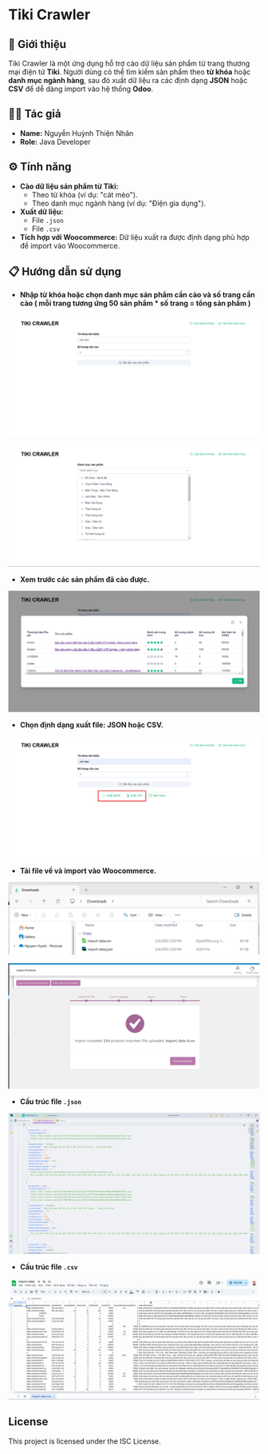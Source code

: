 #  Tiki Crawler
## 👋 Giới thiệu

Tiki Crawler là một ứng dụng hỗ trợ cào dữ liệu sản phẩm từ trang thương mại điện tử **Tiki**. Người dùng có thể tìm kiếm sản phẩm theo **từ khóa** hoặc **danh mục ngành hàng**, sau đó xuất dữ liệu ra các định dạng **JSON** hoặc **CSV** để dễ dàng import vào hệ thống **Odoo**.

## 👨‍💻 Tác giả

- **Name:** Nguyễn Huỳnh Thiện Nhân
- **Role:** Java Developer

## ⚙️ Tính năng
- **Cào dữ liệu sản phẩm từ Tiki:**
  - Theo từ khóa (ví dụ: "cát mèo").
  - Theo danh mục ngành hàng (ví dụ: "Điện gia dụng").
- **Xuất dữ liệu:**
  - File `.json`
  - File `.csv`
- **Tích hợp với Woocommerce:** Dữ liệu xuất ra được định dạng phù hợp để import vào Woocommerce.

## 📋 Hướng dẫn sử dụng
- **Nhập từ khóa hoặc chọn danh mục sản phẩm cần cào và số trang cần cào ( mỗi trang tương ứng 50 sản phẩm * số trang = tổng sản phẩm )**

![Cào theo từ khóa](demo/crawl-by-kw.png)

![Cào theo danh mục](demo/crawl-by-ct.png)

- **Xem trước các sản phẩm đã cào được.**

![Xem trước sản phẩm](demo/preview-products.png)

- **Chọn định dạng xuất file: JSON hoặc CSV.**

![Chọn định dạng xuất file](demo/export-options.png)

- **Tải file về và import vào Woocommerce.**

![Tải file](demo/files-downloaded.png)

![Import file](demo/import-into-wcm.png)

- **Cấu trúc file `.json`**

![Cấu trúc file json](demo/jsonfile-structure.png)

- **Cấu trúc file `.csv`**

![Cấu trúc file csv](demo/csvfile-structure.png)

## License
This project is licensed under the ISC License.